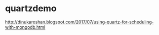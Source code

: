 # quartzdemo
http://dinukaroshan.blogspot.com/2017/07/using-quartz-for-scheduling-with-mongodb.html
